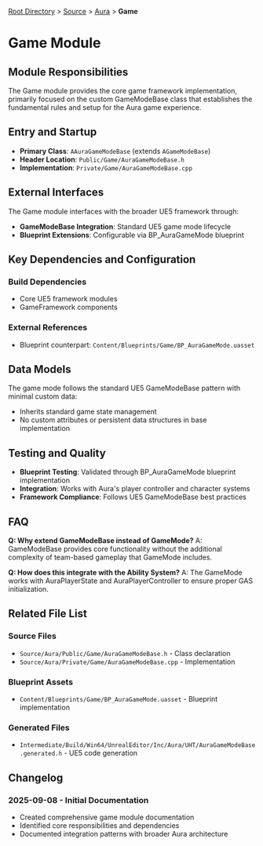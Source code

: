 [Root Directory](../../../CLAUDE.md) > [Source](../) > [Aura](../) > **Game**

# Game Module

## Module Responsibilities

The Game module provides the core game framework implementation, primarily focused on the custom GameModeBase class that establishes the fundamental rules and setup for the Aura game experience.

## Entry and Startup

- **Primary Class**: `AAuraGameModeBase` (extends `AGameModeBase`)
- **Header Location**: `Public/Game/AuraGameModeBase.h`
- **Implementation**: `Private/Game/AuraGameModeBase.cpp`

## External Interfaces

The Game module interfaces with the broader UE5 framework through:
- **GameModeBase Integration**: Standard UE5 game mode lifecycle
- **Blueprint Extensions**: Configurable via BP_AuraGameMode blueprint

## Key Dependencies and Configuration

### Build Dependencies
- Core UE5 framework modules
- GameFramework components

### External References
- Blueprint counterpart: `Content/Blueprints/Game/BP_AuraGameMode.uasset`

## Data Models

The game mode follows the standard UE5 GameModeBase pattern with minimal custom data:
- Inherits standard game state management
- No custom attributes or persistent data structures in base implementation

## Testing and Quality

- **Blueprint Testing**: Validated through BP_AuraGameMode blueprint implementation
- **Integration**: Works with Aura's player controller and character systems
- **Framework Compliance**: Follows UE5 GameModeBase best practices

## FAQ

**Q: Why extend GameModeBase instead of GameMode?**
A: GameModeBase provides core functionality without the additional complexity of team-based gameplay that GameMode includes.

**Q: How does this integrate with the Ability System?**
A: The GameMode works with AuraPlayerState and AuraPlayerController to ensure proper GAS initialization.

## Related File List

### Source Files
- `Source/Aura/Public/Game/AuraGameModeBase.h` - Class declaration
- `Source/Aura/Private/Game/AuraGameModeBase.cpp` - Implementation

### Blueprint Assets
- `Content/Blueprints/Game/BP_AuraGameMode.uasset` - Blueprint implementation

### Generated Files
- `Intermediate/Build/Win64/UnrealEditor/Inc/Aura/UHT/AuraGameModeBase.generated.h` - UE5 code generation

## Changelog

### 2025-09-08 - Initial Documentation
- Created comprehensive game module documentation
- Identified core responsibilities and dependencies
- Documented integration patterns with broader Aura architecture